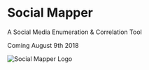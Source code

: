 # Social Mapper
A Social Media Enumeration &amp; Correlation Tool

Coming August 9th 2018

![Social Mapper Logo](logo.jpg?raw=true "Social Mapper Logo")
